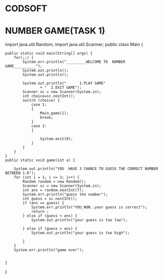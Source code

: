 # CODSOFT

# NUMBER GAME(TASK 1)


import java.util.Random;
import java.util.Scanner;
public class Main {


    public static void main(String[] args) {
        for(;;) {
            System.err.println("_________WELCOME TO  NUMBER GAME__________");
            System.out.println();
            System.out.println();

            System.out.println("      1.PLAY GAME"
                    + "  2.EXIT GAME");
            Scanner sc = new Scanner(System.in);
            int choice=sc.nextInt();
            switch (choice) {
                case 1:
                {
                    Main.game(1);
                    break;
                }
                case 2:
                {

                    System.exit(0);
                }
            }
        }
    }
    public static void game(int a) {

        System.out.println("YOU  HAVE 3 CHANCE TO GUESS THE CORRECT NUMBER BETWEEN 1-6");
        for (int i = 1; i <= 3; i++) {
            Random random = new Random();
            Scanner sc = new Scanner(System.in);
            int ans = random.nextInt(7);
            System.err.println("guess the number");
            int guess = sc.nextInt();
            if (ans == guess) {
                System.err.println("YOU_WON..your guess is correct");
                return ;
            } else if (guess < ans) {
                System.out.println("your guess is too low");

            } else if (guess > ans) {
                System.out.println("your guess is too high");

            }
        }
        System.err.println("game over");


    }
}



